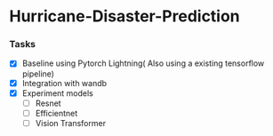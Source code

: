 # Hurricane-Disaster-Prediction

### Tasks

- [x] Baseline using Pytorch Lightning( Also using a existing tensorflow pipeline)
- [x] Integration with wandb
- [x] Experiment models
  - [ ] Resnet
  - [ ] Efficientnet
  - [ ] Vision Transformer
